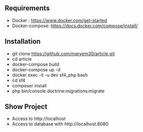 ## Requirements
- Docker : https://www.docker.com/get-started
- Docker-compose: https://docs.docker.com/compose/install/

## Installation
- git clone https://github.com/maryem30/article.git
- cd article
- docker-compose build
- docker-compose up -d
- docker exec -it -u dev sf4_php bash
- cd sf4
- composer install
- php bin/console doctrine:migrations:migrate

## Show Project 
- Access to http://localhost
- Access to database with http://localhost:8080
